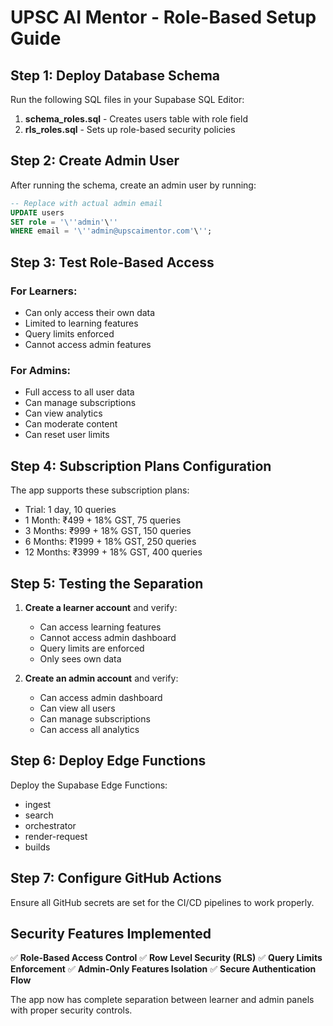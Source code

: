 # UPSC AI Mentor - Role-Based Setup Guide

## Step 1: Deploy Database Schema

Run the following SQL files in your Supabase SQL Editor:

1. **schema_roles.sql** - Creates users table with role field
2. **rls_roles.sql** - Sets up role-based security policies

## Step 2: Create Admin User

After running the schema, create an admin user by running:

```sql
-- Replace with actual admin email
UPDATE users 
SET role = '\''admin'\''
WHERE email = '\''admin@upscaimentor.com'\'';
```

## Step 3: Test Role-Based Access

### For Learners:
- Can only access their own data
- Limited to learning features
- Query limits enforced
- Cannot access admin features

### For Admins:
- Full access to all user data
- Can manage subscriptions
- Can view analytics
- Can moderate content
- Can reset user limits

## Step 4: Subscription Plans Configuration

The app supports these subscription plans:
- Trial: 1 day, 10 queries
- 1 Month: ₹499 + 18% GST, 75 queries
- 3 Months: ₹999 + 18% GST, 150 queries
- 6 Months: ₹1999 + 18% GST, 250 queries
- 12 Months: ₹3999 + 18% GST, 400 queries

## Step 5: Testing the Separation

1. **Create a learner account** and verify:
   - Can access learning features
   - Cannot access admin dashboard
   - Query limits are enforced
   - Only sees own data

2. **Create an admin account** and verify:
   - Can access admin dashboard
   - Can view all users
   - Can manage subscriptions
   - Can access all analytics

## Step 6: Deploy Edge Functions

Deploy the Supabase Edge Functions:
- ingest
- search  
- orchestrator
- render-request
- builds

## Step 7: Configure GitHub Actions

Ensure all GitHub secrets are set for the CI/CD pipelines to work properly.

## Security Features Implemented

✅ **Role-Based Access Control**
✅ **Row Level Security (RLS)**
✅ **Query Limits Enforcement**
✅ **Admin-Only Features Isolation**
✅ **Secure Authentication Flow**

The app now has complete separation between learner and admin panels with proper security controls.
